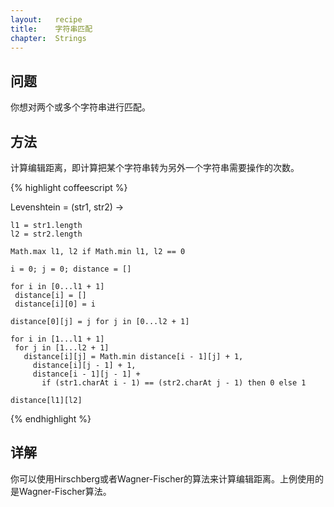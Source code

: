 ```yaml
---
layout:   recipe
title:    字符串匹配
chapter:  Strings
---
```

## 问题

你想对两个或多个字符串进行匹配。

## 方法

计算编辑距离，即计算把某个字符串转为另外一个字符串需要操作的次数。

{% highlight coffeescript %}

Levenshtein =
  (str1, str2) ->
         
    l1 = str1.length
    l2 = str2.length

    Math.max l1, l2 if Math.min l1, l2 == 0      

    i = 0; j = 0; distance = []

    for i in [0...l1 + 1]
     distance[i] = []
     distance[i][0] = i

    distance[0][j] = j for j in [0...l2 + 1]

    for i in [1...l1 + 1]
     for j in [1...l2 + 1]
       distance[i][j] = Math.min distance[i - 1][j] + 1,
         distance[i][j - 1] + 1,                         
         distance[i - 1][j - 1] + 
           if (str1.charAt i - 1) == (str2.charAt j - 1) then 0 else 1

    distance[l1][l2]
    
{% endhighlight %}

## 详解

你可以使用Hirschberg或者Wagner-Fischer的算法来计算编辑距离。上例使用的是Wagner-Fischer算法。
